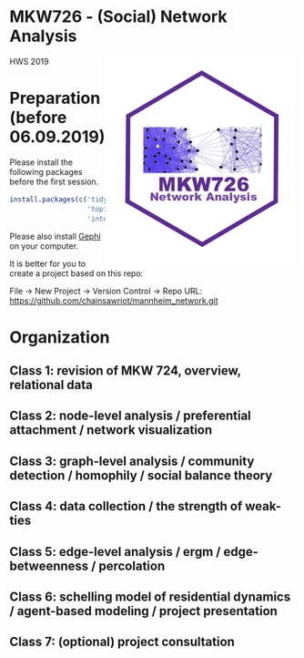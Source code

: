 MKW726 - (Social) Network Analysis
================

<img src="data/mkw726.png" align="right" />

HWS 2019

Preparation (before 06.09.2019)
===============================

Please install the following packages before the first session.

``` r
install.packages(c('tidyverse', 'rio', 'quanteda', 'rtweet', 
                   'topicmodels', 'stm', 'igraph', 'statnet', 
                   'intergraph'))
```

Please also install [Gephi](https://gephi.org/) on your computer.

It is better for you to create a project based on this repo:

File -&gt; New Project -&gt; Version Control -&gt; Repo URL: <https://github.com/chainsawriot/mannheim_network.git>

Organization
============

Class 1: revision of MKW 724, overview, relational data
-------------------------------------------------------

Class 2: node-level analysis / preferential attachment / network visualization
------------------------------------------------------------------------------

Class 3: graph-level analysis / community detection / homophily / social balance theory
---------------------------------------------------------------------------------------

Class 4: data collection / the strength of weak-ties
----------------------------------------------------

Class 5: edge-level analysis / ergm / edge-betweenness / percolation
--------------------------------------------------------------------

Class 6: schelling model of residential dynamics / agent-based modeling / project presentation
----------------------------------------------------------------------------------------------

Class 7: (optional) project consultation
----------------------------------------
